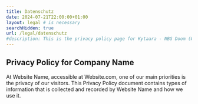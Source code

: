 ```yaml
---
title: Datenschutz
date: 2024-07-21T22:00:00+01:00
layout: legal # is necessary
searchHidden: true
url: /legal/datenschutz
#description: This is the privacy policy page for Kytaara - NBG Doom (Website.com)
---
```

## Privacy Policy for Company Name
At Website Name, accessible at Website.com, one of our main priorities is the privacy of our visitors. This Privacy Policy document contains types of information that is collected and recorded by Website Name and how we use it.

